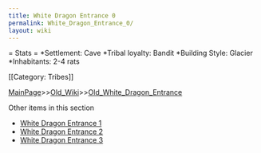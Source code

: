 ```yaml
---
title: White Dragon Entrance 0
permalink: White_Dragon_Entrance_0/
layout: wiki
---
```

= Stats =
*Settlement: Cave
*Tribal loyalty: Bandit
*Building Style: Glacier
*Inhabitants: 2-4 rats    

[[Category: Tribes]]

[MainPage](/keeperrl_wiki/ "wikilink")>>[Old_Wiki](/keeperrl_wiki/Old_Wiki "wikilink")>>[Old_White_Dragon_Entrance](/keeperrl_wiki/Old_White_Dragon_Entrance "wikilink")

Other items in this section
-    [White Dragon Entrance 1](/keeperrl_wiki/White_Dragon_Entrance_1 "wikilink")
-    [White Dragon Entrance 2](/keeperrl_wiki/White_Dragon_Entrance_2 "wikilink")
-    [White Dragon Entrance 3](/keeperrl_wiki/White_Dragon_Entrance_3 "wikilink")
